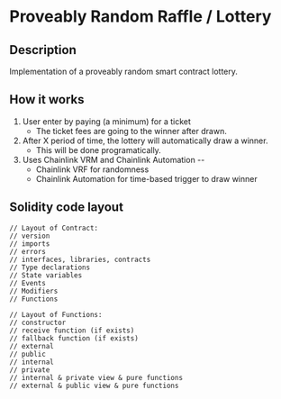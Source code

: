 # Proveably Random Raffle / Lottery

## Description

Implementation of a proveably random smart contract lottery.

## How it works

1. User enter by paying (a minimum) for a ticket
    * The ticket fees are going to the winner after drawn.
2. After X period of time, the lottery will automatically draw a winner.
    * This will be done programatically.
3. Uses Chainlink VRM and Chainlink Automation -- 
    * Chainlink VRF for randomness
    * Chainlink Automation for time-based trigger to draw winner

## Solidity code layout

```
// Layout of Contract:
// version
// imports
// errors
// interfaces, libraries, contracts
// Type declarations
// State variables
// Events
// Modifiers
// Functions

// Layout of Functions:
// constructor
// receive function (if exists)
// fallback function (if exists)
// external
// public
// internal
// private
// internal & private view & pure functions
// external & public view & pure functions
```